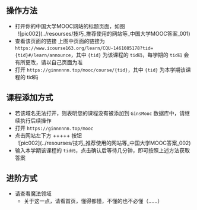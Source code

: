 ## 操作方法
- 打开你的中国大学MOOC网站的标题页面，如图  
    <center>![pic002](../resourses/技巧_推荐使用的网站等_中国大学MOOC答案_001)</center>  
- 查看该页面的链接
    上图中页面的链接为 `https://www.icourse163.org/learn/CQU-1461085178?tid={tid}#/learn/announce`，其中 `{tid}` 为该课程的 `tid码`，每学期的 `tid码` 会有所更改，请以自己页面为准
- 打开 `https://ginnnnnn.top/mooc/course/{tid}`，其中 `{tid}` 为本学期该课程的 tid码

## 课程添加方式
- 若该域名无法打开，则表明您的课程没有被添加到 `GinsMooc` 数据库中，请继续执行后续操作
- 打开 `https://ginnnnnn.top/mooc`
- 点击网站左下方 +++++ 按钮
    <center>![pic002](../resourses/技巧_推荐使用的网站等_中国大学MOOC答案_002)</center>  
- 输入本学期该课程的 `tid码`，点击确认后等待几分钟，即可按照上述方法获取答案

## 进阶方式
- 请查看魔法领域
    - 关于这一点，请看首页，懂得都懂，不懂的也不必懂（……）